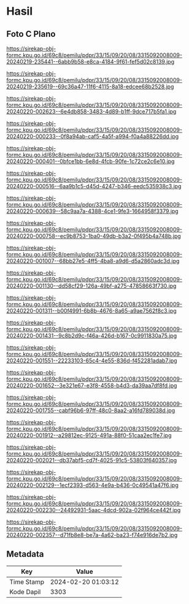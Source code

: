 # Hasil

## Foto C Plano

https://sirekap-obj-formc.kpu.go.id/69c8/pemilu/pdpr/33/15/09/20/08/3315092008009-20240219-235441--6abb9b58-e8ca-4184-9f61-fef5d02c8139.jpg

https://sirekap-obj-formc.kpu.go.id/69c8/pemilu/pdpr/33/15/09/20/08/3315092008009-20240219-235619--69c36a47-11f6-4115-8a18-edcee68b2528.jpg

https://sirekap-obj-formc.kpu.go.id/69c8/pemilu/pdpr/33/15/09/20/08/3315092008009-20240220-002623--6e4db858-3483-4d89-b1ff-9dce717b5fa1.jpg

https://sirekap-obj-formc.kpu.go.id/69c8/pemilu/pdpr/33/15/09/20/08/3315092008009-20240220-000233--0f8a94ab-caf5-4a5f-a994-f0a4a88226dd.jpg

https://sirekap-obj-formc.kpu.go.id/69c8/pemilu/pdpr/33/15/09/20/08/3315092008009-20240220-000401--0bfce1bb-6e8d-4fcb-90fe-1c72ce2c6e10.jpg

https://sirekap-obj-formc.kpu.go.id/69c8/pemilu/pdpr/33/15/09/20/08/3315092008009-20240220-000516--6aa9b1c5-d45d-4247-b346-eedc535938c3.jpg

https://sirekap-obj-formc.kpu.go.id/69c8/pemilu/pdpr/33/15/09/20/08/3315092008009-20240220-000639--58c9aa7a-4388-4ce1-9fe3-1664958f3379.jpg

https://sirekap-obj-formc.kpu.go.id/69c8/pemilu/pdpr/33/15/09/20/08/3315092008009-20240220-000758--ec9b8753-1ba0-49db-b3a2-0f495b4a748b.jpg

https://sirekap-obj-formc.kpu.go.id/69c8/pemilu/pdpr/33/15/09/20/08/3315092008009-20240220-001007--68bb27e5-4ff5-4ba8-a9d6-d5a2860adc3d.jpg

https://sirekap-obj-formc.kpu.go.id/69c8/pemilu/pdpr/33/15/09/20/08/3315092008009-20240220-001130--dd58cf29-126a-49bf-a275-47858663f730.jpg

https://sirekap-obj-formc.kpu.go.id/69c8/pemilu/pdpr/33/15/09/20/08/3315092008009-20240220-001311--b00f4991-6b8b-4676-8a65-a9ae7562f8c3.jpg

https://sirekap-obj-formc.kpu.go.id/69c8/pemilu/pdpr/33/15/09/20/08/3315092008009-20240220-001431--9c8b2d9c-f46a-426d-b167-0c9911830a75.jpg

https://sirekap-obj-formc.kpu.go.id/69c8/pemilu/pdpr/33/15/09/20/08/3315092008009-20240220-001551--22233103-65c4-4e55-836d-f452281adab7.jpg

https://sirekap-obj-formc.kpu.go.id/69c8/pemilu/pdpr/33/15/09/20/08/3315092008009-20240220-001652--3e321e67-e3f8-4558-b4d3-da39aa7df8fd.jpg

https://sirekap-obj-formc.kpu.go.id/69c8/pemilu/pdpr/33/15/09/20/08/3315092008009-20240220-001755--cabf96b6-97ff-48c0-8aa2-a16fd789038d.jpg

https://sirekap-obj-formc.kpu.go.id/69c8/pemilu/pdpr/33/15/09/20/08/3315092008009-20240220-001912--a29812ec-9125-491a-88f0-51caa2ec1fe7.jpg

https://sirekap-obj-formc.kpu.go.id/69c8/pemilu/pdpr/33/15/09/20/08/3315092008009-20240220-002021--db37abf5-cd7f-4025-91c5-53803f640357.jpg

https://sirekap-obj-formc.kpu.go.id/69c8/pemilu/pdpr/33/15/09/20/08/3315092008009-20240220-002129--1ecf2393-d563-4e9a-b436-0c49541a47f6.jpg

https://sirekap-obj-formc.kpu.go.id/69c8/pemilu/pdpr/33/15/09/20/08/3315092008009-20240220-002230--24492931-5aac-4dcd-902a-02f964ce442f.jpg

https://sirekap-obj-formc.kpu.go.id/69c8/pemilu/pdpr/33/15/09/20/08/3315092008009-20240220-002357--d71fb8e8-be7a-4a62-ba23-f74e916de7b2.jpg


## Metadata

| Key        | Value               |
| ---------- | ------------------- |
| Time Stamp | 2024-02-20 01:03:12 |
| Kode Dapil | 3303                |



